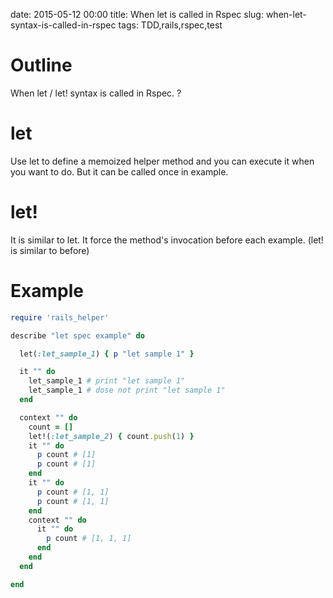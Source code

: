 date: 2015-05-12 00:00
title: When let is called in Rspec
slug: when-let-syntax-is-called-in-rspec
tags: TDD,rails,rspec,test

# Outline

When let / let! syntax is called in Rspec. ?

# let

Use let to define a memoized helper method and you can execute it when you want to do.
But it can be called once in example.

# let!

It is similar to let.
It force the method's invocation before each example.
(let! is similar to before)

# Example

```ruby
require 'rails_helper'

describe "let spec example" do

  let(:let_sample_1) { p "let sample 1" }

  it "" do
    let_sample_1 # print "let sample 1"
    let_sample_1 # dose not print "let sample 1"
  end

  context "" do
    count = []
    let!(:let_sample_2) { count.push(1) }
    it "" do
      p count # [1]
      p count # [1]
    end
    it "" do
      p count # [1, 1]
      p count # [1, 1]
    end
    context "" do
      it "" do
        p count # [1, 1, 1]
      end
    end
  end

end
```
